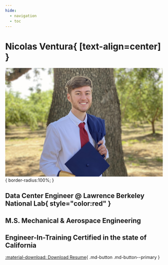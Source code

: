 ```yaml
---
hide:
  - navigation
  - toc
---
```


# Nicolas Ventura{ [text-align=center] }

![Me](me.jpg){ border-radius:100%; }

## Data Center Engineer @ Lawrence Berkeley National Lab{ style="color:red" }

## M.S. Mechanical & Aerospace Engineering

## Engineer-In-Training Certified in the state of California

[:material-download: Download Resume](Resume.pdf){ .md-button .md-button--primary }
